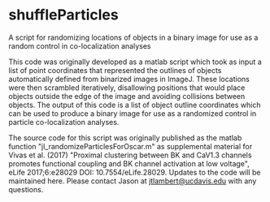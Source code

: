 # shuffleParticles
A script for randomizing locations of objects in a binary image for use as a random control in co-localization analyses

This code was originally developed as a matlab script which took as input a list of point coordinates that represented the outlines of objects automatically defined from binarized images in ImageJ. These locations were then scrambled iteratively, disallowing positions that would place objects outside the edge of the image and avoiding collisions between objects. The output of this code is a list of object outline coordinates which can be used to produce a binary image for use as a randomized control in particle co-localization analyses.

The source code for this script was originally published as the matlab function "jl_randomizeParticlesForOscar.m" as supplemental material for Vivas et al. (2017) "Proximal clustering between BK and CaV1.3 channels promotes functional coupling and BK channel activation at low voltage", eLife 2017;6:e28029 DOI: 10.7554/eLife.28029. Updates to the code will be maintained here. Please contact Jason at jtlambert@ucdavis.edu with any questions.
